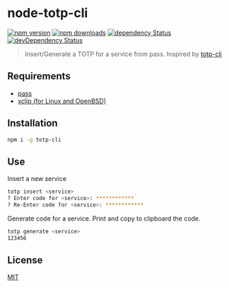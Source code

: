 # node-totp-cli

[![npm version](https://img.shields.io/npm/v/totp-cli.svg?style=flat-square)](https://www.npmjs.com/package/totp-cli)
[![npm downloads](https://img.shields.io/npm/dm/totp-cli.svg?style=flat-square)](https://www.npmjs.com/package/totp-cli)
[![dependency Status](https://img.shields.io/david/lgaticaq/node-totp-cli.svg?style=flat-square)](https://david-dm.org/lgaticaq/node-totp-cli#info=dependencies)
[![devDependency Status](https://img.shields.io/david/dev/lgaticaq/node-totp-cli.svg?style=flat-square)](https://david-dm.org/lgaticaq/node-totp-cli#info=devDependencies)

> Insert/Generate a TOTP for a service from pass. Inspired by [totp-cli](https://github.com/hobarrera/totp-cli)

## Requirements

- [pass](http://www.passwordstore.org/)
- [xclip (for Linux and OpenBSD)](http://linux.die.net/man/1/xclip)

## Installation

```bash
npm i -g totp-cli
```

## Use

Insert a new service

```bash
totp insert <service>
? Enter code for <service>: ************
? Re-Enter code for <service>: ************
```

Generate code for a service. Print and copy to clipboard the code.

```bash
totp generate <service>
123456
```

## License

[MIT](https://tldrlegal.com/license/mit-license)
